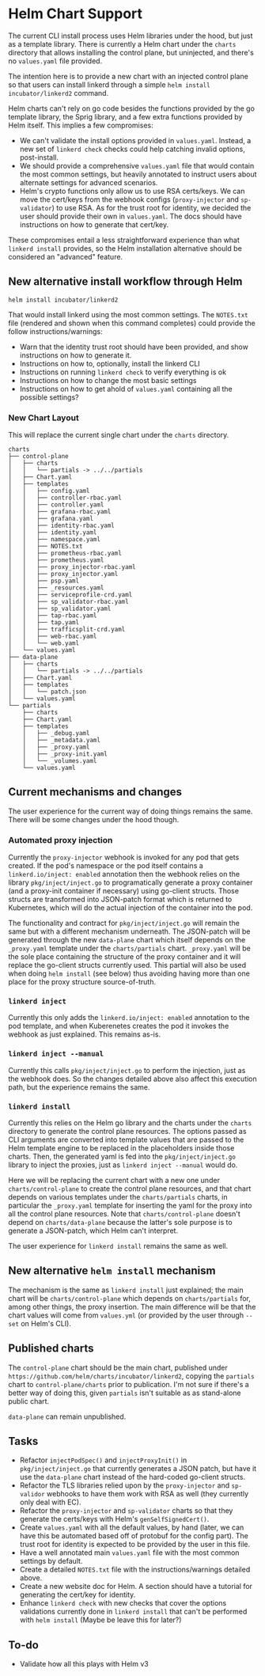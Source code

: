 Helm Chart Support
====================

The current CLI install process uses Helm libraries under the hood, but just as a template library. There is currently a Helm chart under the `charts` directory that allows installing the control plane, but uninjected, and there's no `values.yaml` file provided.
                                                                                                                                                                                                                                             
The intention here is to provide a new chart with an injected control plane so that users can install linkerd through a simple `helm install incubator/linkerd2` command.
                                                                                                                                                                                                                                             
Helm charts can't rely on go code besides the functions provided by the go template library, the Sprig library, and a few extra functions provided by Helm itself. This implies a few compromises:
                                                         
- We can't validate the install options provided in `values.yaml`. Instead, a new set of `linkerd check` checks could help catching invalid options, post-install.
- We should provide a comprehensive `values.yaml` file that would contain the most common settings, but heavily annotated to instruct users about alternate settings for advanced scenarios.                                                              
- Helm's crypto functions only allow us to use RSA certs/keys. We can move the cert/keys from the webhook configs (`proxy-injector` and `sp-validator`) to use RSA. As for the trust root for identity, we decided the user should provide their own in `values.yaml`. The docs should have instructions on how to generate that cert/key.
   
These compromises entail a less straightforward experience than what `linkerd install` provides, so the Helm installation alternative should be considered an "advanced" feature.                                                             
                                                                                                                                                                                                                                             
New alternative install workflow through Helm
-----------------------------------------------
```               
helm install incubator/linkerd2
```                                                                                                                                                                                                                                          
That would install linkerd using the most common settings. The `NOTES.txt` file (rendered and shown when this command completes) could provide the follow instructions/warnings:
- Warn that the identity trust root should have been provided, and show instructions on how to generate it.
- Instructions on how to, optionally, install the linkerd CLI
- Instructions on running `linkerd check` to verify everything is ok                                                                                                                                                                         
- Instructions on how to change the most basic settings
- Instructions on how to get ahold of `values.yaml` containing all the possible settings?

### New Chart Layout
This will replace the current single chart under the `charts` directory.
```
charts
├── control-plane
│   ├── charts
│   │   └── partials -> ../../partials
│   ├── Chart.yaml
│   ├── templates
│   │   ├── config.yaml
│   │   ├── controller-rbac.yaml
│   │   ├── controller.yaml
│   │   ├── grafana-rbac.yaml
│   │   ├── grafana.yaml
│   │   ├── identity-rbac.yaml
│   │   ├── identity.yaml
│   │   ├── namespace.yaml
│   │   ├── NOTES.txt
│   │   ├── prometheus-rbac.yaml
│   │   ├── prometheus.yaml
│   │   ├── proxy_injector-rbac.yaml
│   │   ├── proxy_injector.yaml
│   │   ├── psp.yaml
│   │   ├── _resources.yaml
│   │   ├── serviceprofile-crd.yaml
│   │   ├── sp_validator-rbac.yaml
│   │   ├── sp_validator.yaml
│   │   ├── tap-rbac.yaml
│   │   ├── tap.yaml
│   │   ├── trafficsplit-crd.yaml
│   │   ├── web-rbac.yaml
│   │   └── web.yaml
│   └── values.yaml
├── data-plane
│   ├── charts
│   │   └── partials -> ../../partials
│   ├── Chart.yaml
│   ├── templates
│   │   └── patch.json
│   └── values.yaml
└── partials
    ├── charts
    ├── Chart.yaml
    ├── templates
    │   ├── _debug.yaml
    │   ├── _metadata.yaml
    │   ├── _proxy.yaml
    │   ├── _proxy-init.yaml
    │   └── _volumes.yaml
    └── values.yaml
```

Current mechanisms and changes
-------------------------------

The user experience for the current way of doing things remains the same. There will be some changes under the hood though.

### Automated proxy injection

Currently the `proxy-injector` webhook is invoked for any pod that gets created. If the pod's namespace or the pod itself contains a `linkerd.io/inject: enabled` annotation then the webhook relies on the library `pkg/inject/inject.go` to programatically generate a proxy container (and a proxy-init container if necessary) using go-client structs. Those structs are transformed into JSON-patch format which is returned to Kubernetes, which will do the actual injection of the container into the pod.                                                                                                                                       

The functionality and contract for `pkg/inject/inject.go` will remain the same but with a different mechanism underneath. The JSON-patch will be generated through the new `data-plane` chart which itself depends on the `_proxy.yaml` template under the `charts/partials` chart. `_proxy.yaml` will be the sole place containing the structure of the proxy container and it will replace the go-client structs currently used. This partial will also be used when doing `helm install` (see below) thus avoiding having more than one place for the proxy structure source-of-truth.                                                                  

### `linkerd inject`

Currently this only adds the `linkerd.io/inject: enabled` annotation to the pod template, and when Kuberenetes creates the pod it invokes the webhook as just explained. This remains as-is.

### `linkerd inject --manual`

Currently this calls `pkg/inject/inject.go` to perform the injection, just as the webhook does. So the changes detailed above also affect this execution path, but the experience remains the same.

### `linkerd install`

Currently this relies on the Helm go library and the charts under the `charts` directory to generate the control plane resources. The options passed as CLI arguments are converted into template values that are passed to the Helm template engine to be replaced in the placeholders inside those charts. Then, the generated yaml is fed into the `pkg/inject/inject.go` library to inject the proxies, just as `linkerd inject --manual` would do.

Here we will be replacing the current chart with a new one under `charts/control-plane` to create the control plane resources, and that chart depends on various templates under the `charts/partials` charts, in particular the `_proxy.yaml` template for inserting the yaml for the proxy into all the control plane resources. Note that `charts/control-plane` doesn't depend on `charts/data-plane` because the latter's sole purpose is to generate a JSON-patch, which Helm can't interpret.                                                                                                                                                      

The user experience for `linkerd install` remains the same as well.

New alternative `helm install` mechanism
---------------------------------------------
The mechanism is the same as `linkerd install` just explained; the main chart will be `charts/control-plane` which depends on `charts/partials` for, among other things, the proxy insertion. The main difference will be that the chart values will come from `values.yml` (or provided by the user through `--set` on Helm's CLI).

Published charts
----------------
The `control-plane` chart should be the main chart, published under `https://github.com/helm/charts/incubator/linkerd2`, copying the `partials` chart to `control-plane/charts` prior to publication. I'm not sure if there's a better way of doing this, given `partials` isn't suitable as as stand-alone public chart.

`data-plane` can remain unpublished.

Tasks
---------
- Refactor `injectPodSpec()` and `injectProxyInit()` in `pkg/inject/inject.go` that currently generates a JSON patch, but have it use the `data-plane` chart instead of the hard-coded go-client structs.
- Refactor the TLS libraries relied upon by the `proxy-injector` and `sp-validor` webhooks to have them work with RSA as well (they currently only deal with EC).
- Refactor the  `proxy-injector` and `sp-validator` charts so that they generate the certs/keys with Helm's `genSelfSignedCert()`.
- Create `values.yaml` with all the default values, by hand (later, we can have this be automated based off of protobuf for the config part). The trust root for identity is expected to be provided by the user in this file.
- Have a well annotated main `values.yaml` file with the most common settings by default.
- Create a detailed `NOTES.txt` file with the instructions/warnings detailed above.
- Create a new website doc for Helm. A section should have a tutorial for generating the cert/key for identity.
- Enhance `linkerd check` with new checks that cover the options validations currently done in `linkerd install` that can't be performed with `helm install` (Maybe be leave this for later?)

To-do
------
- Validate how all this plays with Helm v3

